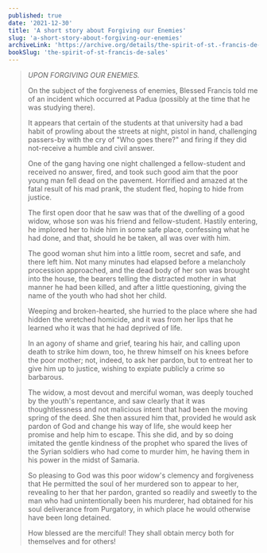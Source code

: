 ```yaml
---
published: true
date: '2021-12-30'
title: 'A short story about Forgiving our Enemies'
slug: 'a-short-story-about-forgiving-our-enemies'
archiveLink: 'https://archive.org/details/the-spirit-of-st.-francis-de-sales/page/101?view=theater'
bookSlug: 'the-spirit-of-st-francis-de-sales'
---
```


> *UPON FORGIVING OUR ENEMIES.*
>
> On the subject of the forgiveness of enemies, Blessed Francis told me of an incident which occurred at Padua (possibly at the time that he was studying there).
> 
> It appears that certain of the students at that university had a bad habit of prowling about the streets at night, pistol in hand, challenging passers-by with the cry of "Who goes there?" and firing if they did not-receive a humble and civil answer.
> 
> One of the gang having one night challenged a fellow-student and received no answer, fired, and took such good aim that the poor young man fell dead on the pavement. Horrified and amazed at the fatal result of his mad prank, the student fled, hoping to hide from justice.
> 
> The first open door that he saw was that of the dwelling of a good widow, whose son was his friend and fellow-student. Hastily entering, he implored her to hide him in some safe place, confessing what he had done, and that, should he be taken, all was over with him.
> 
> The good woman shut him into a little room, secret and safe, and there left him. Not many minutes had elapsed before a melancholy procession approached, and the dead body of her son was brought into the house, the bearers telling the distracted mother in what manner he had been killed, and after a little questioning, giving the name of the youth who had shot her child.
> 
> Weeping and broken-hearted, she hurried to the place where she had hidden the wretched homicide, and it was from her lips that he learned who it was that he had deprived of life.
> 
> In an agony of shame and grief, tearing his hair, and calling upon death to strike him down, too, he threw himself on his knees before the poor mother; not, indeed, to ask her pardon, but to entreat her to give him up to justice, wishing to expiate publicly a crime so barbarous.
> 
> The widow, a most devout and merciful woman, was deeply touched by the youth's repentance, and saw clearly that it was thoughtlessness and not malicious intent that had been the moving spring of the deed. She then assured him that, provided he would ask pardon of God and change his way of life, she would keep her promise and help him to escape. This she did, and by so doing imitated the gentle kindness of the prophet who spared the lives of the Syrian soldiers who had come to murder him, he having them in his power in the midst of Samaria.
> 
> So pleasing to God was this poor widow's clemency and forgiveness that He permitted the soul of her murdered son to appear to her, revealing to her that her pardon, granted so readily and sweetly to the man who had unintentionally been his murderer, had obtained for his soul deliverance from Purgatory, in which place he would otherwise have been long detained.
> 
> How blessed are the merciful! They shall obtain mercy both for themselves and for others!